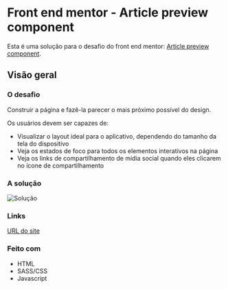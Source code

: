 # Front end mentor - Article preview component
Esta é uma solução para o desafio do front end mentor: [Article preview component](https://www.frontendmentor.io/challenges/article-preview-component-dYBN_pYFT).

## Visão geral

### O desafio

Construir a página e fazê-la parecer o mais próximo possível do design.

Os usuários devem ser capazes de:

* Visualizar o layout ideal para o aplicativo, dependendo do tamanho da tela do dispositivo
* Veja os estados de foco para todos os elementos interativos na página
* Veja os links de compartilhamento de mídia social quando eles clicarem no ícone de compartilhamento

### A solução

![Solução](https://res.cloudinary.com/dz209s6jk/image/upload/q_auto,w_900/Screenshots/zc6cneckahdb1j3kyiur.jpg)

### Links

[URL do site](https://effervescent-babka-be7918.netlify.app/)

### Feito com

* HTML
* SASS/CSS
* Javascript
